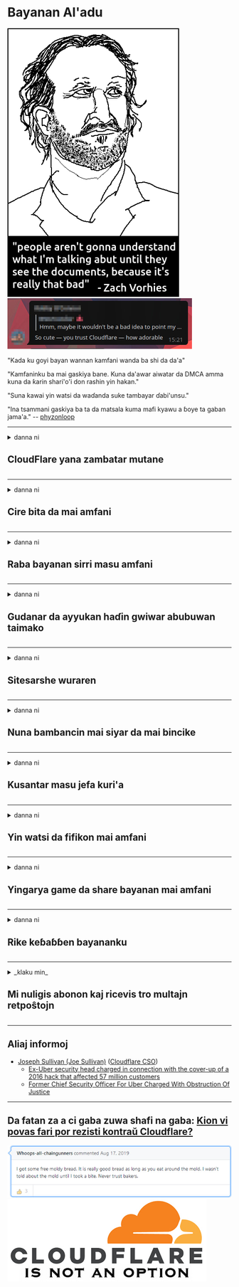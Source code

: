 # Bayanan Al'adu

![](../image/itsreallythatbad.jpg)
![](../image/telegram/c81238387627b4bfd3dcd60f56d41626.jpg)

"Kada ku goyi bayan wannan kamfani wanda ba shi da da'a"

"Kamfaninku ba mai gaskiya bane. Kuna da'awar aiwatar da DMCA amma kuna da ƙarin shari'o'i don rashin yin hakan."

"Suna kawai yin watsi da waɗanda suke tambayar ɗabi'unsu."

"Ina tsammani gaskiya ba ta da matsala kuma mafi kyawu a ɓoye ta gaban jama'a."  -- [phyzonloop](https://twitter.com/phyzonloop)


---


<details>
<summary>danna ni

## CloudFlare yana zambatar mutane
</summary>


Cloudflare yana aika imel na spam zuwa ga masu amfani da Cloudflare.

- A aika da imel kawai ga masu biyan kuɗi waɗanda suka zaɓi shiga
- Lokacin da mai amfani ya ce "dakatar", to, dakatar da aika imel

Abu ne mai sauki. Amma Cloudflare bai damu ba.
Cloudflare ya ce amfani da sabis nasu na iya dakatar da duk masu safarar bakin wake ko masu kai hari.
Ta yaya za mu dakatar da Cloudflare ba tare da kunna Cloudflare ba?


| 🖼 | 🖼 |
| --- | --- |
| ![](../image/cfspam01.jpg) | ![](../image/cfspam03.jpg) |
| ![](../image/cfspam02.jpg) | ![](../image/cfspambrittany.jpg)<br>![](../image/cfspamtwtr.jpg) |

</details>

---

<details>
<summary>danna ni

## Cire bita da mai amfani
</summary>


Cloudflare saiti sake dubawa mara kyau.
Idan kun buga rubutun anti-Cloudflare a kan Twitter, kuna da damar samun martani daga ma'aikacin Cloudflare tare da "A'a, ba haka bane".
Idan kayi post mara kyau a kowane shafi na bita, zasuyi kokarin toshe shi.


| 🖼 | 🖼 |
| --- | --- |
| ![](../image/cfcenrev_01.jpg)<br>![](../image/cfcenrev_02.jpg) | ![](../image/cfcenrev_03.jpg) |

</details>

---

<details>
<summary>danna ni

## Raba bayanan sirri masu amfani
</summary>


Cloudflare yana da babbar matsalar tursasawa.
Cloudflare yana musayar bayanan sirri na wadanda ke korafi game da rukunin yanar gizo.
Wani lokaci suna tambayarka cewa ka samar da ainihin ID ɗinka.
Idan baku so a matsa muku lamba, kai hari, kashe shi ko kashe shi ba, zai fi kyau nesa da gidajen yanar gizon Cloudflared.


| 🖼 | 🖼 |
| --- | --- |
| ![](../image/cfdox_what.jpg) | ![](../image/cfdox_swat.jpg) |
| ![](../image/cfdox_kill.jpg) | ![](../image/cfdox_threat.jpg) |
| ![](../image/cfdox_dox.jpg) | ![](../image/cfdox_ex1.jpg)<br>![](../image/cfdox_ex2.jpg) |

</details>

---

<details>
<summary>danna ni

## Gudanar da ayyukan haɗin gwiwar abubuwan taimako
</summary>


CloudFlare na neman gudummawa ne na taimako.
Abin ba in ciki da damuwa ne cewa kamfani na Amurka zai nemi gudummawa tare da ƙungiyoyi masu ba da riba waɗanda ke da dalilai masu kyau.
Idan kuna son toshe mutane ko ɓata lokacin wasu mutane, zaku so yin odar wasu pizzas ga ma'aikatan Cloudflare.


![](../image/cfdonate.jpg)

</details>

---

<details>
<summary>danna ni

## Sitesarshe wuraren
</summary>


Me za ku yi idan rukunin gidanku ba zato ba tsammani?
Akwai rahoto cewa Cloudflare yana share tsarin mai amfani ko sabis na dakatarwa ba tare da wani gargadi ba, a hankali.
Muna ba da shawarar ku sami mafi kyawun mai bayarwa.

![](../image/cftmnt.jpg)

</details>

---

<details>
<summary>danna ni

## Nuna bambancin mai siyar da mai bincike
</summary>


CloudFlare yana ba da fifiko ga waɗanda suke amfani da Firefox yayin ba da kulawa da abokan gaba ga masu amfani da Tor-Browser akan Tor.
Masu amfani da Tor wadanda suka ki yarda su aiwatar da javascript ba tare da izini ba suma suna karban rashin lafiya.
Wannan rashin daidaituwa na amfani da rashin daidaituwa na hanyar sadarwa da cin zarafin iko.

![](../image/browdifftbcx.gif)

- Hagu: Tor Browser, Dama: Chrome. Adireshin IP iri ɗaya.

![](../image/browserdiff.jpg)

- Hagu: An cire Tor Browser Javascript, An kunna Kukis
- Dama: An kunna Javascript Java, An kunna Kukis

![](../image/cfsiryoublocked.jpg)

- QuteBrowser (karamin mai bincike) ba tare da Tor ba (Clearnet IP)

| ***Mai bincike*** | ***Samun magani*** |
| --- | --- |
| Tor Browser (Javascript an kunna) | damar izini |
| Firefox (Javascript an kunna) | damar lalata |
| Chromium (Javascript an kunna) | damar lalata |
| Chromium or Firefox (Javascript ba ya aiki) | An hana shiga |
| Chromium or Firefox (Kuki yana da rauni) | An hana shiga |
| QuteBrowser | An hana shiga |
| lynx | An hana shiga |
| w3m | An hana shiga |
| wget | An hana shiga |


Me zai hana a yi amfani da maɓallin Audio don warware kalubale mai sauƙi?

Ee, akwai maɓallin sauti, amma koyaushe baya aiki akan Tor.
Zaka samu wannan sakon idan ka latsa shi:

```
Sake gwadawa daga baya
Kwamfutarka ko hanyar sadarwar ku na iya aika tambayoyin masu sarrafa kansa.
Don kare masu amfani da mu, ba za mu iya aiwatar da buƙatarku a yanzu ba.
Don ƙarin cikakkun bayanai ziyarci shafin taimako
```

</details>

---

<details>
<summary>danna ni

## Kusantar masu jefa kuri'a
</summary>


Masu jefa kuri'a a jihohin Amurka suna yin rijistar jefa kuri'a a ƙarshe ta hanyar gidan yanar gizon gidan yanar gizon jihar da suke zaune.
Ofishin sakatare-janar na jihohi da ke karkashin ikon tafiyar da harkokin mulki suna yin murkushe masu jefa kuri'a ta hanyar yin amfani da shafin intanet na sakatare ta hanyar Cloudflare
Rashin zalunci da Cloudflare ke yiwa masu amfani da Tor, matsayinta na MITM a matsayin wani babban matsayi na sanya ido a duniya, kuma mummunan tasirinsa gaba daya yana sa masu kada kuri'a suyi watsi da rajista.
Musamman masu sassaucin ra'ayi suna ɗaukar sirri.
Kundin rajista na masu jefa kuri'a yana tattara bayanai masu mahimmanci game da jingina siyasa, adireshin mutum, lambar tsaro, da ranar haihuwa.
Yawancin jihohi suna amfani da tsarin wannan bayanan ne a bainar jama'a, amma Cloudflare yana ganin duk wannan bayanin lokacin da wani yayi rajista don jefa ƙuri'a.

Ka lura cewa rajistar takarda ba ta murƙushe Cloudflare saboda sakataren ma’aikatan shigarwa na bayanan ma’aikatan wataƙila za su yi amfani da gidan yanar gizon Cloudflare don shigar da bayanan.

| 🖼 | 🖼 |
| --- | --- |
| ![](../image/cfvotm_01.jpg) | ![](../image/cfvotm_02.jpg) |

- Change.org shahararren gidan yanar gizo ne don tara kuri'un da daukar mataki.
“mutane ko'ina suna fara kamfen, suna tattara supportersan tallafi, kuma suna aiki tare da masu yanke shawara don tinkarar mafita.”
Abin baƙin ciki, mutane da yawa ba za su iya kallon Change.org kwata-kwata saboda matattara mai ƙarfi na Cloudflare.
An toshe su daga rattaba hannu kan takarda kai, don haka keɓe su daga tsarin dimokiraɗiyya.
Yin amfani da wasu dandamali mara amfani kamar girgije mai kwakwalwa kamar OpenPetition yana taimakawa magance matsalar.

| 🖼 | 🖼 |
| --- | --- |
| ![](../image/changeorgasn.jpg) | ![](../image/changeorgtor.jpg) |

- Cloudflare's "Athenian Project" yana ba da kariya ga matakin kasuwanci kyauta ga yanar gizo da zaben kananan hukumomi.
Sun ce "mazabunsu na iya samun damar yin amfani da bayanan zaben da rajistar masu jefa kuri'a" amma wannan karya ce saboda mutane da yawa ba za su iya yin amfani da shafin ba kwata-kwata.

</details>

---

<details>
<summary>danna ni

## Yin watsi da fifikon mai amfani
</summary>


Idan ka daina wani abu, kuna tsammanin kar ku sami imel game da hakan.
Cloudflare watsi da fifikon mai amfani da raba bayanai tare da kamfanoni na ɓangare na uku ba tare da yardar abokin ciniki ba.
Idan kana amfani da shirinsu na kyauta, wani lokacin sukan aiko maka da imel zuwa ga tambayar sayan kowane wata.

![](../image/cfviopl_tp.jpg)

</details>

---

<details>
<summary>danna ni

## Yingarya game da share bayanan mai amfani
</summary>


Dangane da wannan shafin abokin ciniki na tsohon kamfanin Cloudflare, Cloudflare yana kwance game da share asusun.
Yau, kamfanoni da yawa suna kiyaye bayanan ku bayan rufewa ko cire asusunka.
Yawancin kamfanoni masu kyau suna ambaton hakan a cikin tsarin sirrin su.
Cloudflare? A'a.

```
2019-08-05 CloudFlare ya aiko min da tabbacin cewa sun cire maajan.
2019-10-02 Na karɓi imel daga CloudFlare "saboda ni abokin ciniki ne"
```

Cloudflare bai san game da kalmar "cire" ba.
Idan an cire shi da gaske, me yasa wannan tsohon abokin ciniki ya sami imel?
Ya kuma ambata cewa manufofin sirri na Cloudflare bai ambata ba.

```
Sabuwar manufar su ta sirri ba ta ambaci bayanan riƙe bayanai har shekara guda.
```

![](../image/cfviopl_notdel.jpg)

Ta yaya zaka iya amincewa da Cloudflare idan manufofin sirrin su ne LIE?

</details>

---

<details>
<summary>danna ni

## Rike keɓaɓɓen bayananku
</summary>


Share asusun Cloudflare abu ne mai wahala.

```
Submitaddamar da tikiti na tallafi ta amfani da rukunin "Asusun",
sannan ka nemi goge asusu a jikin sakon.
Dole ne ku sami yanki ko katin kuɗi a haɗe a asusarku kafin neman sharewa.
```

Za ku sami wannan imel ɗin tabbatarwa.

![](../image/cf_deleteandkeep.jpg)

"Mun fara aiwatar da tambayar goge ku" amma "Za mu ci gaba da adana bayanan ku".

Shin zaka iya "amincewa" wannan?

</details>

---

<details>
<summary>_klaku min_

## Mi nuligis abonon kaj ricevis tro multajn retpoŝtojn
</summary>


La uzanto nuligis sian 'Cloudflare stream' abonon kaj li ricevas retpoŝtajn memorigilojn ĉiutage por rememorigi lin pri nuligita abono.
Ne estas malaprobita butono. Kiel vi ĉesas ĉi tiun frenezon?

![](../image/barrageemailcancelsubscription.jpg)

Cloudflare diris al ĉi tiu uzanto kontakti subtenteamo kaj peti ĉiujn viajn enhavojn forigi.

- [t](https://web.archive.org/web/20210412165334/https://twitter.com/JohnHaldson/status/1381651569247088650)

</details>

---

## Aliaj informoj

- [Joseph Sullivan (Joe Sullivan)](../cloudflare_inc/cloudflare_members.md) ([Cloudflare CSO](https://twitter.com/eastdakota/status/1296522269313785862))
  - [Ex-Uber security head charged in connection with the cover-up of a 2016 hack that affected 57 million customers](https://www.businessinsider.com/uber-data-hack-security-head-joe-sullivan-charged-cover-up-2020-8)
  - [Former Chief Security Officer For Uber Charged With Obstruction Of Justice](https://www.justice.gov/usao-ndca/pr/former-chief-security-officer-uber-charged-obstruction-justice)


---

## Da fatan za a ci gaba zuwa shafi na gaba:   [Kion vi povas fari por rezisti kontraŭ Cloudflare?](ha.action.md)

![](../image/freemoldybread.jpg)
![](../image/cfisnotanoption.jpg)
